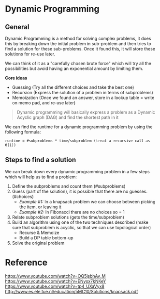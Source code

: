 # Dynamic Programming
## General
Dynamic Programming is a method for solving complex problems, it does this by breaking down the initial problem in sub-problem and then tries to find a solution for these sub-problems. Once it found this, it will store these solutions for re-use later.

We can think of it as a "carefully chosen brute force" which will try all the possibilities but avoid having an exponential amount by limiting them.

**Core ideas**
* Guessing (Try all the different choices and take the best one)
* Recursion (Express the solution of a problem in terms of subproblems)
* Memoization (Once we found an answer, store in a lookup table = write on memo pad, and re-use later)

> Dynamic programming will basically express a problem as a Dynamic Acyclic graph (DAG) and find the shortest path in it

We can find the runtime for a dynamic programming problem by using the following formula:
```
runtime = #subproblems * time/subproblem (treat a recursive call as Θ(1))
```

## Steps to find a solution
We can break down every dynamic programming problem in a few steps which will help us to find a problem:
1. Define the subproblems and count them (#subproblems)
2. Guess (part of the solution), it is possible that there are no guesses. (#choices)
    * *Example #1:* In a knapsack problem we can choose between picking the item, or leaving it
    * *Example #2:* In Fibonacci there are no choices so = 1
3. Relate subproblem solutions (gets the time/subproblem)
4. Build an algorithm using one of the two techniques described (make sure that subproblem is acyclic, so that we can use topological order)
    * Recurse & Memoize
    * Build a DP table bottom-up
5. Solve the original problem

# Reference
https://www.youtube.com/watch?v=OQ5jsbhAv_M<br />
https://www.youtube.com/watch?v=ENyox7kNKeY<br />
https://www.youtube.com/watch?v=tp4_UXaVyx8<br />
http://www.es.ele.tue.nl/education/5MC10/Solutions/knapsack.pdf